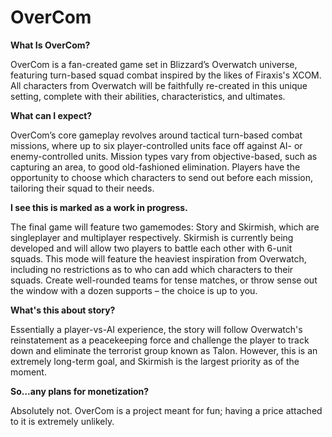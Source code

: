 # OverCom

<b>What Is OverCom?</b>

OverCom is a fan-created game set in Blizzard’s Overwatch universe, featuring turn-based squad combat inspired by the likes of Firaxis's XCOM. All characters from Overwatch will be faithfully re-created in this unique setting, complete with their abilities, characteristics, and ultimates. 

<b>What can I expect?</b>

OverCom’s core gameplay revolves around tactical turn-based combat missions, where up to six player-controlled units face off against AI- or enemy-controlled units. Mission types vary from objective-based, such as capturing an area, to good old-fashioned elimination. Players have the opportunity to choose which characters to send out before each mission, tailoring their squad to their needs.

<b>I see this is marked as a work in progress.</b>

The final game will feature two gamemodes: Story and Skirmish, which are singleplayer and multiplayer respectively. Skirmish is currently being developed and will allow two players to battle each other with 6-unit squads. This mode will feature the heaviest inspiration from Overwatch, including no restrictions as to who can add which characters to their squads. Create well-rounded teams for tense matches, or throw sense out the window with a dozen supports – the choice is up to you.

<b>What's this about story?</b>

Essentially a player-vs-AI experience, the story will follow Overwatch's reinstatement as a peacekeeping force and challenge the player to track down and eliminate the terrorist group known as Talon. However, this is an extremely long-term goal, and Skirmish is the largest priority as of the moment.

<b>So...any plans for monetization?</b>

Absolutely not. OverCom is a project meant for fun; having a price attached to it is extremely unlikely.
